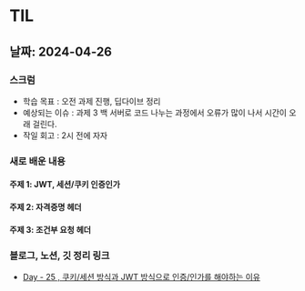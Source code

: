 # TIL

## 날짜: 2024-04-26

### 스크럼

- 학습 목표 : 오전 과제 진행, 딥다이브 정리
- 예상되는 이슈 : 과제 3 백 서버로 코드 나누는 과정에서 오류가 많이 나서 시간이 오래 걸린다.
- 작일 회고 : 2시 전에 자자

### 새로 배운 내용

#### 주제 1: JWT, 세션/쿠키 인증인가

#### 주제 2: 자격증명 헤더

#### 주제 3: 조건부 요청 헤더

### 블로그, 노션, 깃 정리 링크

- [Day - 25 , 쿠키/세션 방식과 JWT 방식으로 인증/인가를 해야하는 이유](https://sen2y-it.tistory.com/21)
